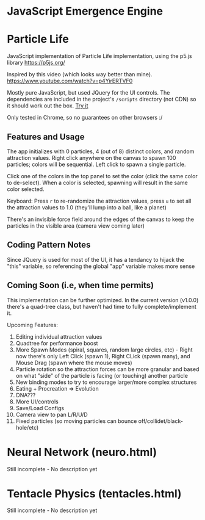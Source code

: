 # JavaScript Emergence Engine

# Particle Life

JavaScript implementation of Particle Life implementation, using the p5.js library
https://p5js.org/

Inspired by this video (which looks way better than mine).
https://www.youtube.com/watch?v=p4YirERTVF0

Mostly pure JavaScript, but used JQuery for the UI controls. The dependencies are included in the project's `/scripts` directory (not CDN) so it should work out the box.
[Try it](./index.html)

Only tested in Chrome, so no guarantees on other browsers :/

## Features and Usage

The app initializes with 0 particles, 4 (out of 8) distinct colors, and random attraction values.
Right click anywhere on the canvas to spawn 100 particles; colors will be sequential. Left click to spawn a single particle.

Click one of the colors in the top panel to set the color (click the same color to de-select). When a color is selected, spawning will result in the same color selected.

Keyboard: Press `r` to re-randomize the attraction values, press `u` to set all the attraction values to 1.0 (they'll lump into a ball, like a planet)

There's an invisible force field around the edges of the canvas to keep the particles in the visible area (camera view coming later)

## Coding Pattern Notes

Since JQuery is used for most of the UI, it has a tendancy to hijack the "this" variable, so referencing the global "app" variable makes more sense

## Coming Soon (i.e, when time permits)

This implementation can be further optimized. In the current version (v1.0.0) there's a quad-tree class, but haven't had time to fully complete/implement it.

Upcoming Features:

1. Editing individual attraction values
2. Quadtree for performance boost
3. More Spawn Modes (spiral, squares, random large circles, etc) - Right now there's only Left Click (spawn 1), Right CLick (spawn many), and Mouse Drag (spawn where the mouse moves)
4. Particle rotation so the attraction forces can be more granular and based on what "side" of the particle is facing (or touching) another particle
5. New binding modes to try to encourage larger/more complex structures
6. Eating + Procreation => Evolution
7. DNA???
8. More UI/controls
9. Save/Load Configs
10. Camera view to pan L/R/U/D
11. Fixed particles (so moving particles can bounce off/collidet/black-hole/etc)

# Neural Network (neuro.html)

Still incomplete - No description yet

# Tentacle Physics (tentacles.html)

Still incomplete - No description yet
